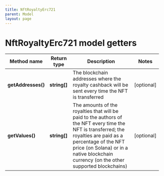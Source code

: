 ```yaml
---
title: NftRoyaltyErc721
parent: Model
layout: page
---
```


# NftRoyaltyErc721 model getters

Method name | Return type | Description | Notes
------------ | ------------- | ------------- | -------------
**getAddresses()** | **string[]** | The blockchain addresses where the royalty cashback will be sent every time the NFT is transferred | [optional]
**getValues()** | **string[]** | The amounts of the royalties that will be paid to the authors of the NFT every time the NFT is transferred; the royalties are paid as a percentage of the NFT price (on Solana) or in a native blockchain currency (on the other supported blockchains) | [optional]

